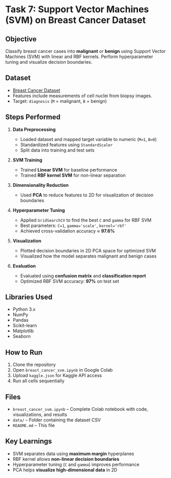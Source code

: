 # Task 7: Support Vector Machines (SVM) on Breast Cancer Dataset

## Objective
Classify breast cancer cases into **malignant** or **benign** using Support Vector Machines (SVM) with linear and RBF kernels. Perform hyperparameter tuning and visualize decision boundaries.

## Dataset
- [Breast Cancer Dataset](https://www.kaggle.com/datasets/yasserh/breast-cancer-dataset)  
- Features include measurements of cell nuclei from biopsy images.  
- Target: `diagnosis` (`M` = malignant, `B` = benign)

## Steps Performed
1. **Data Preprocessing**
   - Loaded dataset and mapped target variable to numeric (`M=1`, `B=0`)
   - Standardized features using `StandardScaler`
   - Split data into training and test sets

2. **SVM Training**
   - Trained **Linear SVM** for baseline performance
   - Trained **RBF kernel SVM** for non-linear separation

3. **Dimensionality Reduction**
   - Used **PCA** to reduce features to 2D for visualization of decision boundaries

4. **Hyperparameter Tuning**
   - Applied `GridSearchCV` to find the best `C` and `gamma` for RBF SVM
   - Best parameters: `C=1`, `gamma='scale'`, `kernel='rbf'`
   - Achieved cross-validation accuracy ≈ **97.6%**

5. **Visualization**
   - Plotted decision boundaries in 2D PCA space for optimized SVM
   - Visualized how the model separates malignant and benign cases

6. **Evaluation**
   - Evaluated using **confusion matrix** and **classification report**
   - Optimized RBF SVM accuracy: **97%** on test set

## Libraries Used
- Python 3.x
- NumPy
- Pandas
- Scikit-learn
- Matplotlib
- Seaborn

## How to Run
1. Clone the repository
2. Open `breast_cancer_svm.ipynb` in Google Colab
3. Upload `kaggle.json` for Kaggle API access
4. Run all cells sequentially

## Files
- `breast_cancer_svm.ipynb` – Complete Colab notebook with code, visualizations, and results
- `data/` – Folder containing the dataset CSV
- `README.md` – This file

## Key Learnings
- SVM separates data using **maximum margin** hyperplanes
- RBF kernel allows **non-linear decision boundaries**
- Hyperparameter tuning (`C` and `gamma`) improves performance
- PCA helps **visualize high-dimensional data** in 2D
